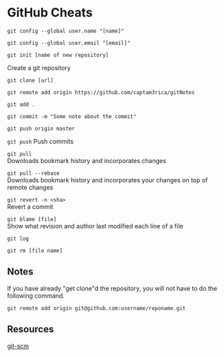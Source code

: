 # GitHub Cheats

`git config --global user.name "[name]"`

`git config --global user.email "[email]"`

`git init [name of new repository]`  

Create a git repository

`git clone [url]`

`git remote add origin https://github.com/captam3rica/gitNotes`

`git add .`

`git commit -m "Some note about the commit"`

`git push origin master`

`git push`
Push commits

`git pull`  
Downloads bookmark history and incorporates changes

`git pull --rebase`  
Downloads bookmark history and incorporates your changes on top of
remote changes  

`git revert -n <sha>`  
Revert a commit  

`git blame [file]`  
Show what revision and author last modified each line of a file

`git log`  

`git rm [file name]`


## Notes

If you have already "get clone"d the repository, you will not have to do the
following command.

    git remote add origin git@github.com:username/reponame.git

## Resources

[git-scm](https://git-scm.com/book/en/v2/Customizing-Git-Git-Configuration)
